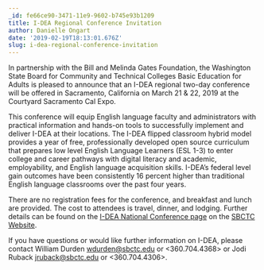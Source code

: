 ```yaml
---
_id: fe66ce90-3471-11e9-9602-b745e93b1209
title: I-DEA Regional Conference Invitation
author: Danielle Ongart
date: '2019-02-19T18:13:01.676Z'
slug: i-dea-regional-conference-invitation
---
```


In partnership with the Bill and Melinda Gates Foundation, the Washington State Board for Community and Technical Colleges Basic Education for Adults is pleased to announce that an I-DEA regional two-day conference will be offered in Sacramento, California on March 21 & 22, 2019 at the Courtyard Sacramento Cal Expo.

This conference will equip English language faculty and administrators with practical information and hands-on tools to successfully implement and deliver I-DEA at their locations. The I-DEA flipped classroom hybrid model provides a year of free, professionally developed open source curriculum that prepares low level English Language Learners (ESL 1-3) to enter college and career pathways with digital literacy and academic, employability, and English language acquisition skills. I-DEA’s federal level gain outcomes have been consistently 16 percent higher than traditional English language classrooms over the past four years.

There are no registration fees for the conference, and breakfast and lunch are provided. The cost to attendees is travel, dinner, and lodging.  Further details can be found on the [I-DEA National Conference page](https://www.sbctc.edu/colleges-staff/programs-services/i-dea/idea-conferences.aspx) on the [SBCTC Website](https://www.sbctc.edu/).

If you have questions or would like further information on I-DEA, please contact William Durden <wdurden@sbctc.edu> or <360.704.4368> or Jodi Ruback <jruback@sbctc.edu> or <360.704.4306>.
